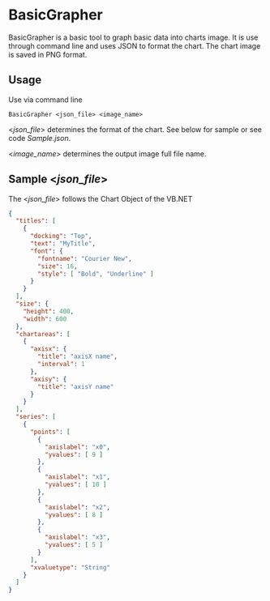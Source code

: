 # BasicGrapher
BasicGrapher is a basic tool to graph basic data into charts image.
It is use through command line and uses JSON to format the chart.
The chart image is saved in PNG format.

## Usage
Use via command line
```command line
BasicGrapher <json_file> <image_name>
```
<*json_file*> determines the format of the chart. See below for sample or see code *Sample.json*.

<*image_name*> determines the output image full file name.

## Sample <*json_file*>
The <*json_file*> follows the Chart Object of the VB.NET
```json
{
  "titles": [
    {
      "docking": "Top",
      "text": "MyTitle",
      "font": {
        "fontname": "Courier New",
        "size": 16,
        "style": [ "Bold", "Underline" ]
      }
    }
  ],
  "size": {
    "height": 400,
    "width": 600
  },
  "chartareas": [
    {
      "axisx": {
        "title": "axisX name",
        "interval": 1
      },
      "axisy": {
        "title": "axisY name"
      }
    }
  ],
  "series": [
    {
      "points": [
        {
          "axislabel": "x0",
          "yvalues": [ 9 ]
        },
        {
          "axislabel": "x1",
          "yvalues": [ 10 ]
        },
        {
          "axislabel": "x2",
          "yvalues": [ 8 ]
        },
        {
          "axislabel": "x3",
          "yvalues": [ 5 ]
        }
      ],
      "xvaluetype": "String"
    }
  ]
}
```
